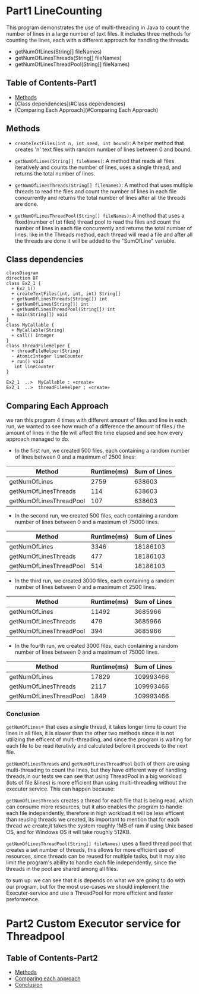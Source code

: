 # Part1  LineCounting

This program demonstrates the use of multi-threading in Java to count the number of lines in a large number of text files.
It includes three methods for counting the lines, each with a different approach for handling the threads.
- getNumOfLines(String[] fileNames)
- getNumOfLinesThreads(String[] fileNames)
- getNumOfLinesThreadPool(String[] fileNames)

## Table of Contents-Part1
- [Methods](#Methods)
- [Class dependencies](#Class dependencies)
- [Comparing Each Approach](#Comparing Each Approach)


## Methods

- `createTextFiles(int n, int seed, int bound)`: A helper method that creates 'n' text files with random number of lines between 0 and bound.

- `getNumOfLines(String[] fileNames)`: A method that reads all files iteratively and counts the number of lines, uses a single thread, and returns the total number of lines.

- `getNumOfLinesThreads(String[] fileNames)`: A method that uses multiple threads to read the files and count the number of lines in each file concurrently and returns the total number of lines after all the threads are done. 

- `getNumOfLinesThreadPool(String[] fileNames)`: A method that uses a fixed(number of txt files) thread pool to read the files and count the number of lines in each file concurrently and returns the total number of lines.
like in the Threads method, each thread will read a file and after all the threads are done it will be added to the "SumOfLine" variable.

## Class dependencies

```mermaid
classDiagram
direction BT
class Ex2_1 {
  + Ex2_1() 
  + createTextFiles(int, int, int) String[]
  + getNumOfLinesThreads(String[]) int
  + getNumOfLines(String[]) int
  + getNumOfLinesThreadPool(String[]) int
  + main(String[]) void
}
class MyCallable {
  + MyCallable(String) 
  + call() Integer
}
class threadFileHelper {
  + threadFileHelper(String) 
  - AtomicInteger lineCounter
  + run() void
   int lineCounter
}

Ex2_1  ..>  MyCallable : «create»
Ex2_1  ..>  threadFileHelper : «create»

```

## Comparing Each Approach
we ran this program 4 times with different amount of files and line in each run, we wanted to see how much of a difference the amount of files / the amount of lines in the file
will affect the time elapsed and see how every approach managed to do.
- In the first run, we created 500 files, each containing a random number of lines between 0 and a maximum of 2500 lines:
 
| Method | Runtime(ms) | Sum of Lines |
  | -------- | -------- | -------- |
  | getNumOfLines  | 2759  | 638603  |
  | getNumOfLinesThreads  | 114  | 638603  |
  | getNumOfLinesThreadPool  | 107  | 638603  |

- In the second run, we created 500 files, each containing a random number of lines between 0 and a maximum of 75000 lines.

| Method | Runtime(ms) | Sum of Lines |
  | -------- | -------- | -------- |
| getNumOfLines  | 3346  | 18186103  |
| getNumOfLinesThreads  | 477  | 18186103  |
| getNumOfLinesThreadPool  | 514  | 18186103  |


- In the third run, we created 3000 files, each containing a random number of lines between 0 and a maximum of 2500 lines.

| Method | Runtime(ms) | Sum of Lines |
  | -------- | -------- | -------- |
| getNumOfLines  | 11492  | 3685966  |
| getNumOfLinesThreads  | 479  | 3685966  |
| getNumOfLinesThreadPool  | 394  | 3685966  |

- In the fourth run, we created 3000 files, each containing a random number of lines between 0 and a maximum of 75000 lines.

| Method | Runtime(ms) | Sum of Lines |
  | -------- | -------- | -------- |
  | getNumOfLines  | 17829  | 109993466  |
  | getNumOfLinesThreads  | 2117  | 109993466  |
  | getNumOfLinesThreadPool  | 1849  | 109993466  |



### Conclusion
`getNumOfLines`= that uses a single thread, it takes longer time to count the lines in all files, it is slower than the other two methods since it is not utilizing the efficent of multi-threading, and since the program is waiting for each file to be read iterativly and calculated before it proceeds to the next file.

 `getNumOfLinesThreads` and `getNumOfLinesThreadPool` both of them are using multi-threading to count the lines, but they have different way of handling threads,in our tests we can see that using ThreadPool in a big workload (lots of file &lines) is more efficient than using multi-threading without the executer service. This can happen because:

`getNumOfLinesThreads` creates a thread for each file that is being read, which can consume more resources, but it also enables the program to handle each file independently, therefore in high workload it will be less efficent than reusing threads we created, its important to mention that for each thread we create,it takes the system roughly 1MB of ram if using Unix based OS, and for Windows OS it will take roughly 512KB. 

`getNumOfLinesThreadPool(String[] fileNames)` uses a fixed thread pool that creates a set number of threads, this allows for more efficient use of resources, since threads can be reused for multiple tasks, but it may also limit the program's ability to handle each file independently, since the threads in the pool are shared among all files.

to sum up: we can see that it is depends on what we are going to do with our program, but for the most use-cases we should implement the Executer-service and use a ThreadPool for more efficient and faster preformence.







# Part2 Custom Executor service for Threadpool

## Table of Contents-Part2
- [Methods](#Methods)
- [Comparing each approach](#Usage)
- [Conclusion](#Conclusion)
